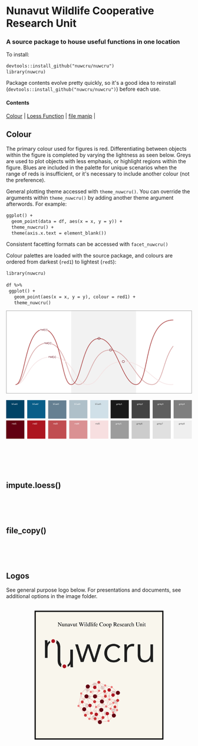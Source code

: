 # Nunavut Wildlife Cooperative Research Unit
### A source package to house useful functions in one location

To install:

```
devtools::install_github("nuwcru/nuwcru")
library(nuwcru)
```

Package contents evolve pretty quickly, so it's a good idea to reinstall (```devtools::install_github("nuwcru/nuwcru")```) before each use.

#### Contents
[Colour](#Colour) |
[Loess Function](#impute) |
[file manip](#file) |


## Colour

The primary colour used for figures is red. Differentiating between objects within the figure is completed by varying the lightness as seen below. Greys are used to plot objects with less emphasis, or highlight regions within the figure. Blues are included in the palette for unique scenarios when the range of reds is insufficient, or it's necessary to include another colour (not the preference).

General plotting theme accessed with ```theme_nuwcru()```. You can override the arguments within ```theme_nuwcru()``` by adding another theme argument afterwords. For example:
```
ggplot() +
  geom_point(data = df, aes(x = x, y = y)) +
  theme_nuwcru() + 
  theme(axis.x.text = element_blank())
```
Consistent facetting formats can be accessed with ```facet_nuwcru()```

Colour palettes are loaded with the source package, and colours are ordered from darkest (```red1```) to lightest (```red5```):

```
library(nuwcru)

df %>%
 ggplot() +
   geom_point(aes(x = x, y = y), colour = red1) +
   theme_nuwcru()
```

![](https://github.com/nuwcru/nuwcru/blob/master/images/example_reds.jpg) 

<p align="center">
  <img width="600" src="https://github.com/nuwcru/nuwcru/blob/master/images/palette.png">
</p>

<br/>
<br/>
<br/>
<br/>

## impute.loess()
<br/>
<br/>
<br/>

## file_copy()
<br/>
<br/>
<br/>



## Logos

See general purpose logo below. For presentations and documents, see additional options in the image folder.<br/>
<br/>

<p align="center">
  <img width="350" src="https://github.com/nuwcru/nuwcru/blob/master/images/logo2.jpg">
</p>
